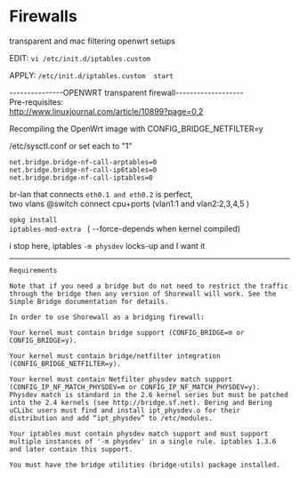 Firewalls
=========

transparent and mac filtering  openwrt  setups



EDIT: `vi /etc/init.d/iptables.custom`

APPLY: `/etc/init.d/iptables.custom  start`






---------------OPENWRT transparent firewall-------------------  
Pre-requisites:  
http://www.linuxjournal.com/article/10899?page=0,2  

Recompiling the OpenWrt image with CONFIG_BRIDGE_NETFILTER=y 

/etc/sysctl.conf or set each to  "1"  
```
net.bridge.bridge-nf-call-arptables=0  
net.bridge.bridge-nf-call-ip6tables=0  
net.bridge.bridge-nf-call-iptables=0  
```  
br-lan that connects  `eth0.1 and eth0.2`    is perfect,  
two vlans @switch connect cpu+ports (vlan1:1  and  vlan2:2,3,4,5  )  


`opkg install `  
`iptables-mod-extra ` ( --force-depends when kernel compiled)  

i stop here, iptables   `-m physdev`   locks-up  and I want it    

---------------------------------------------------
```
Requirements

Note that if you need a bridge but do not need to restrict the traffic through the bridge then any version of Shorewall will work. See the Simple Bridge documentation for details.

In order to use Shorewall as a bridging firewall:

Your kernel must contain bridge support (CONFIG_BRIDGE=m or CONFIG_BRIDGE=y).

Your kernel must contain bridge/netfilter integration (CONFIG_BRIDGE_NETFILTER=y).

Your kernel must contain Netfilter physdev match support (CONFIG_IP_NF_MATCH_PHYSDEV=m or CONFIG_IP_NF_MATCH_PHYSDEV=y). Physdev match is standard in the 2.6 kernel series but must be patched into the 2.4 kernels (see http://bridge.sf.net). Bering and Bering uCLibc users must find and install ipt_physdev.o for their distribution and add “ipt_physdev” to /etc/modules.

Your iptables must contain physdev match support and must support multiple instances of '-m physdev' in a single rule. iptables 1.3.6 and later contain this support.

You must have the bridge utilities (bridge-utils) package installed.
```
